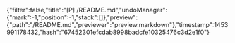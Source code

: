 {"filter":false,"title":"[P] /README.md","undoManager":{"mark":-1,"position":-1,"stack":[]},"preview":{"path":"/README.md","previewer":"preview.markdown"},"timestamp":1453991178432,"hash":"67452301efcdab8998badcfe10325476c3d2e1f0"}